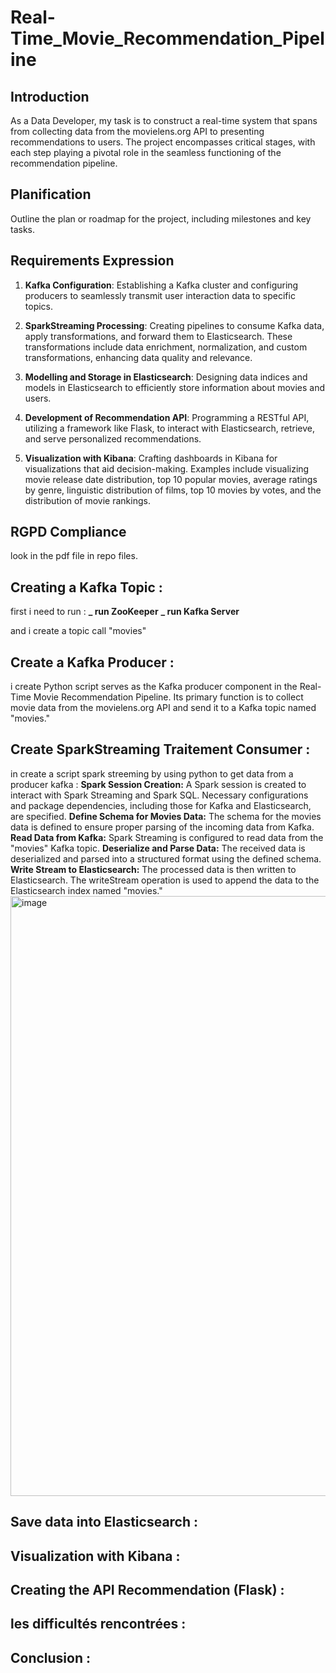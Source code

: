 # Real-Time_Movie_Recommendation_Pipeline

## Introduction
As a Data Developer, my task is to construct a real-time system that spans from collecting data from the movielens.org API to presenting recommendations to users. The project encompasses critical stages, with each step playing a pivotal role in the seamless functioning of the recommendation pipeline.

## Planification
Outline the plan or roadmap for the project, including milestones and key tasks.

## Requirements Expression
1. **Kafka Configuration**:
Establishing a Kafka cluster and configuring producers to seamlessly transmit user interaction data to specific topics.

2. **SparkStreaming Processing**:
Creating pipelines to consume Kafka data, apply transformations, and forward them to Elasticsearch. These transformations include data enrichment, normalization, and custom transformations, enhancing data quality and relevance.

3. **Modelling and Storage in Elasticsearch**:
Designing data indices and models in Elasticsearch to efficiently store information about movies and users.

4. **Development of Recommendation API**:
Programming a RESTful API, utilizing a framework like Flask, to interact with Elasticsearch, retrieve, and serve personalized recommendations.

5. **Visualization with Kibana**:
Crafting dashboards in Kibana for visualizations that aid decision-making. Examples include visualizing movie release date distribution, top 10 popular movies, average ratings by genre, linguistic distribution of films, top 10 movies by votes, and the distribution of movie rankings.

## RGPD Compliance
look in the pdf file in repo files.

## Creating a Kafka Topic :
first i need to run : 
**_ run  ZooKeeper**
**_ run Kafka Server**

and i create a topic call "movies"

## Create a Kafka Producer :
i create Python script serves as the Kafka producer component in the Real-Time Movie Recommendation Pipeline. Its primary function is to collect movie data from the movielens.org API and send it to a Kafka topic named "movies."

## Create SparkStreaming Traitement Consumer :
in create a script spark streeming by using python to get data from a producer kafka :
**Spark Session Creation:**
A Spark session is created to interact with Spark Streaming and Spark SQL. Necessary configurations and package dependencies, including those for Kafka and Elasticsearch, are specified.
**Define Schema for Movies Data:**
The schema for the movies data is defined to ensure proper parsing of the incoming data from Kafka.
**Read Data from Kafka:**
Spark Streaming is configured to read data from the "movies" Kafka topic.
**Deserialize and Parse Data:**
The received data is deserialized and parsed into a structured format using the defined schema.
**Write Stream to Elasticsearch:**
The processed data is then written to Elasticsearch. The writeStream operation is used to append the data to the Elasticsearch index named "movies."
<img width="960" alt="image" src="https://github.com/aminelfaquiri/Real-Time_Movie_Recommendation_Pipeline/assets/81482544/5abc0b19-98c4-4149-8307-39bd12080297">

## Save data into Elasticsearch :

## Visualization with Kibana :

## Creating the API Recommendation (Flask) :

## les difficultés rencontrées :

## Conclusion :

